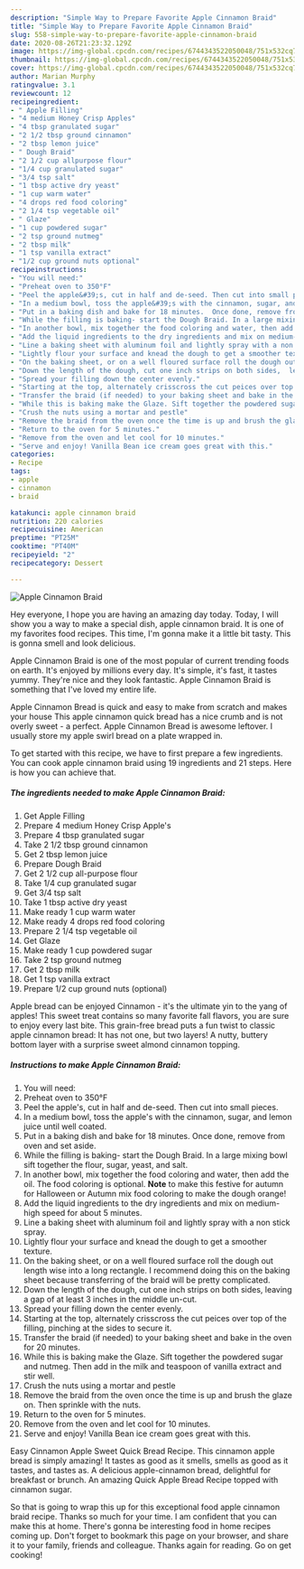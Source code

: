 ```yaml
---
description: "Simple Way to Prepare Favorite Apple Cinnamon Braid"
title: "Simple Way to Prepare Favorite Apple Cinnamon Braid"
slug: 558-simple-way-to-prepare-favorite-apple-cinnamon-braid
date: 2020-08-26T21:23:32.129Z
image: https://img-global.cpcdn.com/recipes/6744343522050048/751x532cq70/apple-cinnamon-braid-recipe-main-photo.jpg
thumbnail: https://img-global.cpcdn.com/recipes/6744343522050048/751x532cq70/apple-cinnamon-braid-recipe-main-photo.jpg
cover: https://img-global.cpcdn.com/recipes/6744343522050048/751x532cq70/apple-cinnamon-braid-recipe-main-photo.jpg
author: Marian Murphy
ratingvalue: 3.1
reviewcount: 12
recipeingredient:
- " Apple Filling"
- "4 medium Honey Crisp Apples"
- "4 tbsp granulated sugar"
- "2 1/2 tbsp ground cinnamon"
- "2 tbsp lemon juice"
- " Dough Braid"
- "2 1/2 cup allpurpose flour"
- "1/4 cup granulated sugar"
- "3/4 tsp salt"
- "1 tbsp active dry yeast"
- "1 cup warm water"
- "4 drops red food coloring"
- "2 1/4 tsp vegetable oil"
- " Glaze"
- "1 cup powdered sugar"
- "2 tsp ground nutmeg"
- "2 tbsp milk"
- "1 tsp vanilla extract"
- "1/2 cup ground nuts optional"
recipeinstructions:
- "You will need:"
- "Preheat oven to 350°F"
- "Peel the apple&#39;s, cut in half and de-seed. Then cut into small pieces."
- "In a medium bowl, toss the apple&#39;s with the cinnamon, sugar, and lemon juice until well coated."
- "Put in a baking dish and bake for 18 minutes.  Once done, remove from oven and set aside."
- "While the filling is baking- start the Dough Braid. In a large mixing bowl sift together the flour, sugar, yeast, and salt."
- "In another bowl, mix together the food coloring and water, then add the oil. The food coloring is optional. **Note** to make this festive for autumn for Halloween or Autumn mix food coloring to make the dough orange!"
- "Add the liquid ingredients to the dry ingredients and mix on medium-high speed for about 5 minutes."
- "Line a baking sheet with aluminum foil and lightly spray with a non stick spray."
- "Lightly flour your surface and knead the dough to get a smoother texture."
- "On the baking sheet, or on a well floured surface roll the dough out length wise into a long rectangle. I recommend doing this on the baking sheet because transferring of the braid will be pretty complicated."
- "Down the length of the dough, cut one inch strips on both sides,  leaving a gap of at least 3 inches in the middle un-cut."
- "Spread your filling down the center evenly."
- "Starting at the top, alternately crisscross the cut peices over top of the filling, pinching at the sides to secure it."
- "Transfer the braid (if needed) to your baking sheet and bake in the oven for 20 minutes."
- "While this is baking make the Glaze. Sift together the powdered sugar and nutmeg. Then add in the milk and teaspoon of vanilla extract and stir well."
- "Crush the nuts using a mortar and pestle"
- "Remove the braid from the oven once the time is up and brush the glaze on. Then sprinkle with the nuts."
- "Return to the oven for 5 minutes."
- "Remove from the oven and let cool for 10 minutes."
- "Serve and enjoy! Vanilla Bean ice cream goes great with this."
categories:
- Recipe
tags:
- apple
- cinnamon
- braid

katakunci: apple cinnamon braid 
nutrition: 220 calories
recipecuisine: American
preptime: "PT25M"
cooktime: "PT40M"
recipeyield: "2"
recipecategory: Dessert

---
```



![Apple Cinnamon Braid](https://img-global.cpcdn.com/recipes/6744343522050048/751x532cq70/apple-cinnamon-braid-recipe-main-photo.jpg)

Hey everyone, I hope you are having an amazing day today. Today, I will show you a way to make a special dish, apple cinnamon braid. It is one of my favorites food recipes. This time, I'm gonna make it a little bit tasty. This is gonna smell and look delicious.

Apple Cinnamon Braid is one of the most popular of current trending foods on earth. It's enjoyed by millions every day. It's simple, it's fast, it tastes yummy. They're nice and they look fantastic. Apple Cinnamon Braid is something that I've loved my entire life.

Apple Cinnamon Bread is quick and easy to make from scratch and makes your house This apple cinnamon quick bread has a nice crumb and is not overly sweet - a perfect. Apple Cinnamon Bread is awesome leftover. I usually store my apple swirl bread on a plate wrapped in.


To get started with this recipe, we have to first prepare a few ingredients. You can cook apple cinnamon braid using 19 ingredients and 21 steps. Here is how you can achieve that.

##### The ingredients needed to make Apple Cinnamon Braid:

1. Get  Apple Filling
1. Prepare 4 medium Honey Crisp Apple&#39;s
1. Prepare 4 tbsp granulated sugar
1. Take 2 1/2 tbsp ground cinnamon
1. Get 2 tbsp lemon juice
1. Prepare  Dough Braid
1. Get 2 1/2 cup all-purpose flour
1. Take 1/4 cup granulated sugar
1. Get 3/4 tsp salt
1. Take 1 tbsp active dry yeast
1. Make ready 1 cup warm water
1. Make ready 4 drops red food coloring
1. Prepare 2 1/4 tsp vegetable oil
1. Get  Glaze
1. Make ready 1 cup powdered sugar
1. Take 2 tsp ground nutmeg
1. Get 2 tbsp milk
1. Get 1 tsp vanilla extract
1. Prepare 1/2 cup ground nuts (optional)


Apple bread can be enjoyed Cinnamon - it&#39;s the ultimate yin to the yang of apples! This sweet treat contains so many favorite fall flavors, you are sure to enjoy every last bite. This grain-free bread puts a fun twist to classic apple cinnamon bread: It has not one, but two layers! A nutty, buttery bottom layer with a surprise sweet almond cinnamon topping. 

##### Instructions to make Apple Cinnamon Braid:

1. You will need:
1. Preheat oven to 350°F
1. Peel the apple&#39;s, cut in half and de-seed. Then cut into small pieces.
1. In a medium bowl, toss the apple&#39;s with the cinnamon, sugar, and lemon juice until well coated.
1. Put in a baking dish and bake for 18 minutes.  Once done, remove from oven and set aside.
1. While the filling is baking- start the Dough Braid. In a large mixing bowl sift together the flour, sugar, yeast, and salt.
1. In another bowl, mix together the food coloring and water, then add the oil. The food coloring is optional. **Note** to make this festive for autumn for Halloween or Autumn mix food coloring to make the dough orange!
1. Add the liquid ingredients to the dry ingredients and mix on medium-high speed for about 5 minutes.
1. Line a baking sheet with aluminum foil and lightly spray with a non stick spray.
1. Lightly flour your surface and knead the dough to get a smoother texture.
1. On the baking sheet, or on a well floured surface roll the dough out length wise into a long rectangle. I recommend doing this on the baking sheet because transferring of the braid will be pretty complicated.
1. Down the length of the dough, cut one inch strips on both sides,  leaving a gap of at least 3 inches in the middle un-cut.
1. Spread your filling down the center evenly.
1. Starting at the top, alternately crisscross the cut peices over top of the filling, pinching at the sides to secure it.
1. Transfer the braid (if needed) to your baking sheet and bake in the oven for 20 minutes.
1. While this is baking make the Glaze. Sift together the powdered sugar and nutmeg. Then add in the milk and teaspoon of vanilla extract and stir well.
1. Crush the nuts using a mortar and pestle
1. Remove the braid from the oven once the time is up and brush the glaze on. Then sprinkle with the nuts.
1. Return to the oven for 5 minutes.
1. Remove from the oven and let cool for 10 minutes.
1. Serve and enjoy! Vanilla Bean ice cream goes great with this.


Easy Cinnamon Apple Sweet Quick Bread Recipe. This cinnamon apple bread is simply amazing! It tastes as good as it smells, smells as good as it tastes, and tastes as. A delicious apple-cinnamon bread, delightful for breakfast or brunch. An amazing Quick Apple Bread Recipe topped with cinnamon sugar. 

So that is going to wrap this up for this exceptional food apple cinnamon braid recipe. Thanks so much for your time. I am confident that you can make this at home. There's gonna be interesting food in home recipes coming up. Don't forget to bookmark this page on your browser, and share it to your family, friends and colleague. Thanks again for reading. Go on get cooking!
